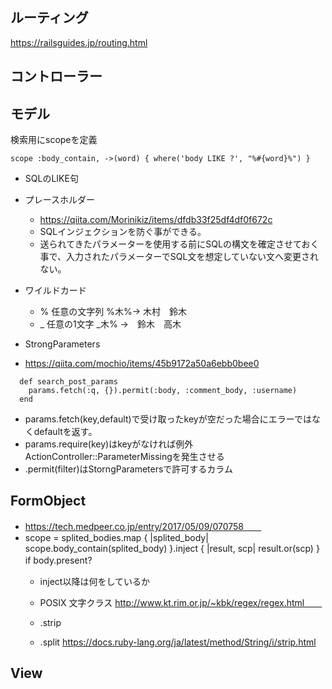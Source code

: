 ## ルーティング
https://railsguides.jp/routing.html
## コントローラー
## モデル
検索用にscopeを定義
```
scope :body_contain, ->(word) { where('body LIKE ?', "%#{word}%") }
```
- SQLのLIKE句　　 
- プレースホルダー  
  - https://qiita.com/Morinikiz/items/dfdb33f25df4df0f672c  
  - SQLインジェクションを防ぐ事ができる。  
  - 送られてきたパラメーターを使用する前にSQLの構文を確定させておく事で、入力されたパラメーターでSQL文を想定していない文へ変更されない。  
- ワイルドカード  
  - % 任意の文字列  %木%→ 木村　鈴木  
  - _  任意の1文字 _木% →　鈴木　高木  

- StrongParameters
 - https://qiita.com/mochio/items/45b9172a50a6ebb0bee0  
```
  def search_post_params
    params.fetch(:q, {}).permit(:body, :comment_body, :username)
  end
```
- params.fetch(key,default)で受け取ったkeyが空だった場合にエラーではなくdefaultを返す。  
- params.require(key)はkeyがなければ例外ActionController::ParameterMissingを発生させる
- .permit(filter)はStorngParametersで許可するカラム
## FormObject
- https://tech.medpeer.co.jp/entry/2017/05/09/070758　　
- scope = splited_bodies.map { |splited_body| scope.body_contain(splited_body) }.inject { |result, scp| result.or(scp) } if body.present?　　
  - inject以降は何をしているか　　

  - POSIX 文字クラス http://www.kt.rim.or.jp/~kbk/regex/regex.html　　
  - .strip  
  - .split https://docs.ruby-lang.org/ja/latest/method/String/i/strip.html  
## View    
